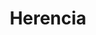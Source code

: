 ---
title: 'Herencia'
description: 'Introducción a la Programación estructurada'
pubDate: 'Jul 08 2022'
---